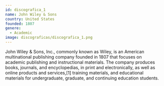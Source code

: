 ```yaml
---
id: discografica_1
name: John Wiley & Sons
country: United States
founded: 1807
genere: 
  - Academic
image: discograficas/discografica_1.png
---
```


John Wiley & Sons, Inc., commonly known as Wiley, is an American multinational publishing company founded in 1807 that focuses on academic publishing and instructional materials. The company produces books, journals, and encyclopedias, in print and electronically, as well as online products and services,[1] training materials, and educational materials for undergraduate, graduate, and continuing education students.